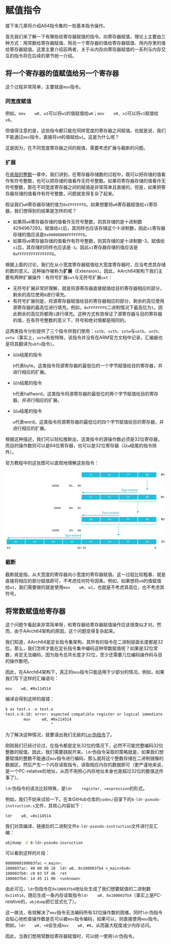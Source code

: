 # 赋值指令

接下来几章将介绍A64指令集的一些基本指令操作。

首先我们来了解一下有哪些给寄存器赋值的指令。向寄存器赋值，理论上主要由三种方式：用常数给寄存器赋值、用另一个寄存器的值给寄存器赋值、用内存里的值给寄存器赋值。这里主要介绍前两者，关于从内存向寄存器赋值的一系列与内存交互的指令将在后续的章节统一介绍。

## 将一个寄存器的值赋值给另一个寄存器

这个过程非常简单，主要就是`mov`指令。

### 同宽度赋值

例如，`mov    w0, w1`可以将`w1`的值赋值给`w0`；`mov    x0, x1`可以将`x1`赋值给`x0`。

但值得注意的是，这些指令都只能在同样宽度的寄存器之间赋值。也就是说，我们不能通过`mov`指令，直接将`x0`的值赋给`w1`。这是为什么呢？

这是因为，在不同宽度寄存器之间的赋值，需要考虑扩展与截断的问题。

### 扩展

在[底层的整数](./1-底层的整数.md)一章中，我们讲到，在寄存器存储数的过程中，既可以把存储的值看作有符号整数，也可以把存储的值看作无符号整数。如果将寄存器存储的值看作无符号整数，那在不同宽度寄存器之间的赋值是非常简单且直接的。但是，如果把寄存器存储的值看作有符号整数，问题就变得复杂了起来。

假设我们`w0`寄存器存储的值为`0xFFFFFFFD`。如果想要将`w0`寄存器赋值给`x1`寄存器，我们想得到的结果是怎样的呢？

* 如果将`w0`寄存器存储的值看作无符号整数，则其存储的是十进制数4294967293。赋值给`x1`后，其同样也应该存储这个十进制数，因此`x1`寄存器存储的值应该是`0x00000000FFFFFFFD`。
* 如果将`w0`寄存器存储的值看作有符号整数，则其存储的是十进制数-3。赋值给`x1`后，其存储的同样也应该是`-3`。因此`x1`寄存器存储的值应该是`0xFFFFFFFFFFFFFFFD`。

根据上面的讨论，我们在从小宽度寄存器赋值给大宽度寄存器时，应当考虑其存储的数的意义。这种操作被称为**扩展**（Extension）。因此，AArch64架构下我们主要有两种扩展操作：有符号扩展`sxt`与无符号扩展`uxt`：

* 无符号扩展非常好理解，就是将源寄存器直接赋值给目的寄存器相应的部分，剩余的高位使用`0`进行填充。
* 有符号扩展则是，将源寄存器赋值给目的寄存器相应的部分，剩余的高位使用源寄存器的最高位进行填充。例如，`0xFFFFFFFD`二进制情况下最高位为`1`，因此剩余的高位将都用`1`进行填充。这种方式有效保证了源寄存器与目的寄存器的值，在有符号整数的意义下，符号和绝对值都是相同的。

这两类指令分别提供了三个指令供我们使用：`sxtb`、`sxth`、`sxtw`与`uxtb`、`uxth`、`uxtw`（事实上，`uxtw`有些特殊，该指令并没有在ARM官方文档中记录，汇编器也是将其翻译为`ubfx`指令）。

* 以`b`结尾的指令

   `b`代表byte。这类指令将源寄存器的最低位的一个字节赋值给目的寄存器，并进行相应的扩展。
* 以`h`结尾的指令

   `h`代表halfword。这类指令将源寄存器的最低位的两个字节赋值给目的寄存器，并进行相应的扩展。
* 以`w`结尾的指令

   `w`代表word。这类指令将源寄存器的最低位的四个字节赋值给目的寄存器，并进行相应的扩展。

根据这种描述，我们可以轻松推断出，这类指令的源操作数必须是32位寄存器，而目的操作数则可以是64位寄存器，也可以是32位寄存器（以`w`结尾的指令除外）。

官方教程中的这张图可以直观地理解这些指令：

![Extension](./assets/8-extension.jpg)

### 截断

截断就是指，从大宽度的寄存器向小宽度的寄存器赋值。这一过程比较粗暴，就是直接将相应的部分赋值即可，不考虑任何符号因素。例如，如果想将`x0`的值赋值给`w1`，我们需要做的就是使用`mov    w0, w1`，也就是不考虑其高位，也不考虑其符号。

## 将常数赋值给寄存器

这个问题乍看起来非常简单呀，和寄存器给寄存器赋值操作应该很类似才对。然而，由于AArch64架构的原因，这个问题变得复杂起来。

我们知道，AArch64是定长指令集架构，其所有的指令在二进制层面长度都是32位。那么，我们怎样才能在定长指令集中编码这种常数赋值呢？如果是32位常数，肯定无法编码，因为指令总共长度才32位，至少还需要几位编码操作码与目的操作数吧。

因此，在AArch64架构下，真正的`mov`指令只能适用于少部分的情况。例如，如果我们写下这样的汇编语句：

```armasm
mov    w0, #0x114514
```

编译会得到这样的报错：

```shell
$ as test.s -o test.o
test.s:6:10: error: expected compatible register or logical immediate
        mov     w0, #0x114514
                    ^
```

为了解决这种情况，就要请出我们无敌的[`ldr`伪指令](https://developer.arm.com/documentation/dui0489/c/arm-and-thumb-instructions/pseudo-instructions/ldr-pseudo-instruction)了。

刚刚我们已经讨论过，在指令都是定长32位的情况下，必然不可能完整编码32位整数的赋值。因此，我们需要跳脱开来。`ldr`伪指令采取的策略就是，如果我们想要赋值的整数不能通过`mov`指令进行编码，那么就将这个整数存储在二进制镜像的数据区，然后产生一个内存读取指令，读取相应内存的数据即可（更严谨地来说，是一个PC-relative的地址，从而不用担心内存地址本身也是超过32位的数值这件事了）。

`ldr`伪指令的语法比较特殊，是`ldr    register, =expression`的形式。

例如，我们不妨来试验一下。在本GitHub仓库的`codes/`目录下的`8-ldr-pseudo-instruction.s`文件，其核心内容如下：

```armasm
ldr    w0, =0x114514
```

我们对其编译、链接后的二进制文件`8-ldr-pseudo-instruction`文件进行反汇编：

```bash
objdump -D 8-ldr-pseudo-insruction
```

可以看到这样的片段：

```plaintext
0000000100003fac <_main>:
100003fac: 40 00 00 18 	ldr	w0, 0x100003fb4 <_main+0x8>
100003fb0: c0 03 5f d6 	ret
100003fb4: 14 45 11 00 	<unknown>
```

由此可见，`ldr`伪指令在`0x10003fb4`地址处生成了我们想要赋值的二进制数`0x114514`，随后生成一条内存读取指令`ldr    w0, 0x100003fb4`（事实上是PC-relative的，`objdump`把它显式化了）。

这一做法，有效解决了`mov`指令无法编码所有32位操作数的困难。同时`ldr`伪指令会贴心地检查操作数是否可以被`mov`指令编码，如果可以，则直接使用`mov`指令。例如，`ldr    w0, =0`会生成`mov    w0, #0`，从而最大程度减少内存访问。

因此，当我们想用常数给寄存器赋值时，可以统一使用`ldr`伪指令。
